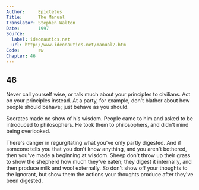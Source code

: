 ```yaml
---
Author:     Epictetus  
Title:      The Manual  
Translator: Stephen Walton  
Date:       1997  
Source:
  label: ideonautics.net
  url: http://www.ideonautics.net/manual2.htm
Code:       sw  
Chapter: 46
---
```

##  46

Never call yourself wise, or talk much about your principles to civilians. Act
on your principles instead. At a party, for example, don't blather about how
people should behave; just behave as you should.

Socrates made no show of his wisdom. People came to him and asked to be
introduced to philosophers. He took them to philosophers, and didn't mind being
overlooked.

There's danger in regurgitating what you've only partly digested. And if
someone tells you that you don't know anything, and you aren't bothered, then
you've made a beginning at wisdom. Sheep don't throw up their grass to show the
shepherd how much they've eaten; they digest it internally, and then produce
milk and wool externally. So don't show off your thoughts to the ignorant, but
show them the actions your thoughts produce after they've been digested.


